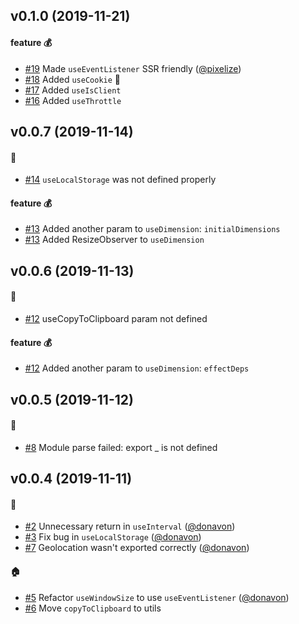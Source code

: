 ## v0.1.0 (2019-11-21)

#### feature :moneybag:

- [#19](https://github.com/craig1123/react-recipes/pull/19) Made `useEventListener` SSR friendly ([@pixelize](https://github.com/pixelize))
- [#18](https://github.com/craig1123/react-recipes/pull/18) Added `useCookie` 🍪
- [#17](https://github.com/craig1123/react-recipes/pull/17) Added `useIsClient`
- [#16](https://github.com/craig1123/react-recipes/pull/16) Added `useThrottle`

## v0.0.7 (2019-11-14)

#### :bug:

- [#14](https://github.com/craig1123/react-recipes/pull/14) `useLocalStorage` was not defined properly

#### feature :moneybag:

- [#13](https://github.com/craig1123/react-recipes/pull/13) Added another param to `useDimension`: `initialDimensions`
- [#13](https://github.com/craig1123/react-recipes/pull/13) Added ResizeObserver to `useDimension`

## v0.0.6 (2019-11-13)

#### :bug:

- [#12](https://github.com/craig1123/react-recipes/pull/12) useCopyToClipboard param not defined

#### feature :moneybag:

- [#12](https://github.com/craig1123/react-recipes/pull/12) Added another param to `useDimension`: `effectDeps`

## v0.0.5 (2019-11-12)

#### :bug:

- [#8](https://github.com/craig1123/react-recipes/pull/8) Module parse failed: export \_ is not defined

## v0.0.4 (2019-11-11)

#### :bug:

- [#2](https://github.com/craig1123/react-recipes/pull/2) Unnecessary return in `useInterval` ([@donavon](https://github.com/donavon))
- [#3](https://github.com/craig1123/react-recipes/pull/3) Fix bug in `useLocalStorage` ([@donavon](https://github.com/donavon))
- [#7](https://github.com/craig1123/react-recipes/pull/7) Geolocation wasn't exported correctly ([@donavon](https://github.com/donavon))

#### :house:

- [#5](https://github.com/craig1123/react-recipes/pull/5) Refactor `useWindowSize` to use `useEventListener` ([@donavon](https://github.com/donavon))
- [#6](https://github.com/craig1123/react-recipes/pull/6) Move `copyToClipboard` to utils
